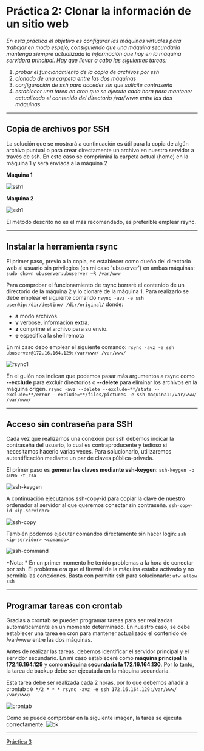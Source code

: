 # Práctica 2: Clonar la información de un sitio web

*En esta práctica el objetivo es configurar las máquinas virtuales para trabajar en modo
espejo, consiguiendo que una máquina secundaria mantenga siempre actualizada la
información que hay en la máquina servidora principal.
Hay que llevar a cabo las siguientes tareas:*
1. *probar el funcionamiento de la copia de archivos por ssh*
2. *clonado de una carpeta entre las dos máquinas*
3. *configuración de ssh para acceder sin que solicite contraseña*
4. *establecer una tarea en cron que se ejecute cada hora para mantener actualizado el contenido del directorio /var/www entre las dos máquinas*

----

## Copia de archivos por SSH

La solución que se mostrará a continuación es útil para la copia de algún archivo puntual o para crear directamente un archivo en nuestro servidor a través de ssh. En este caso se comprimirá la carpeta actual (home) en la máquina 1 y será enviada a la máquina 2 

**Maquina 1**

![ssh1](./img/copia1.png)

**Maquina 2**

![ssh1](./img/copia2.png)


El método descrito no es el más recomendado, es preferible emplear rsync.

-------
## Instalar la herramienta rsync

El primer paso, previo a la copia, es establecer como dueño del directorio web al usuario sin privilegios (en mi caso 'ubuserver') en ambas máquinas: `sudo chown ubuserver:ubuserver –R /var/www`

Para comprobar el funcionamiento de rsync borraré el contenido de un directorio de la máquina 2 y lo clonaré de la máquina 1. Para realizarlo se debe emplear el siguiente comando `rsync -avz -e ssh user@ip:/dir/destino/ /dir/original/` donde:
* **a**  modo archivos.
* **v**  verbose, información extra.
* **z**  comprime el archivo para su envío.
* **e**  especifica la shell remota

En mi caso debo emplear el siguiente comando:
`rsync -avz -e ssh ubuserver@172.16.164.129:/var/www/ /var/www/`

![rsync1](./img/rsync1.png)

En el guión nos indican que podemos pasar más argumentos a rsync como **--exclude** para excluir directorios o **--delete** para eliminar los archivos en la máquina origen.
`rsync -avz --delete --exclude=**/stats --exclude=**/error --exclude=**/files/pictures -e ssh maquina1:/var/www/ /var/www/`

----

## Acceso sin contraseña para SSH

Cada vez que realizamos una conexión por ssh debemos indicar la contraseña del usuario, lo cual es contraproducente y tedioso si necesitamos hacerlo varias veces. Para solucionarlo, utilizaremos autentificación mediante un par de claves pública-privada.

El primer paso es **generar las claves mediante ssh-keygen**:
`ssh-keygen -b 4096 -t rsa`

![ssh-keygen](./img/ssh-keygen.png)

A continuación ejecutamos ssh-copy-id para copiar la clave de nuestro ordenador al servidor al que queremos conectar sin contraseña.
`ssh-copy-id <ip-servidor>`

![ssh-copy](./img/ssh-copy.png)

También podemos ejecutar comandos directamente sin hacer login:
`ssh <ip-servidor> <comando>`

![ssh-command](./img/command.png)

*Nota: * En un primer momento he tenido problemas a la hora de conectar por ssh. El problema era que el firewall de la máquina estaba activado y no permitía las conexiones. Basta con permitir ssh para solucionarlo:
`ufw allow ssh`

------
## Programar tareas con crontab

Gracias a crontab se pueden programar tareas para ser realizadas automáticamente en un momento determinado. En nuestro caso, se debe establecer una tarea en cron para mantener actualizado el contenido de /var/www entre las dos máquinas.

Antes de realizar las tareas, debemos identificar el servidor principal y el servidor secundario. En mi caso estableceré como **máquina principal la 172.16.164.129** y como **máquina secundaria la 172.16.164.130**. Por lo tanto, la tarea de backup debe ser ejecutada en la máquina secundaria.

Esta tarea debe ser realizada cada 2 horas, por lo que debemos añadir a crontab :
`0 */2 * * * rsync -avz -e ssh 172.16.164.129:/var/www/ /var/www/`

![crontab](./img/crontab.png)

Como se puede comprobar en la siguiente imagen, la tarea se ejecuta correctamente.
![bk](./img/bk.png)

----
[Práctica 3](../practica3/practica3.md)